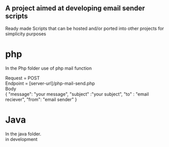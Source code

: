 <h2>A project aimed at developing email sender scripts</h2>
Ready made Scripts that can be hosted and/or ported into other projects for simplicity purposes

<h1>php </h1>
In the Php folder use of php mail function 

Request = POST <br/>
Endpoint = [server-url]/php-mail-send.php <br/>
Body <br/>
 {
 "message": "your message",
 "subject" :"your subject",
 "to" : "email reciever",
 "from": "email sender"
 }


<h1>Java </H1>
In the java folder.<br/>
in development
